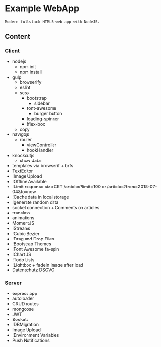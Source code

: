 # Example WebApp

`Modern fullstack HTML5 web app with NodeJS.`

## Content

### Client
* nodejs
    - npm init
    - npm install
* gulp 
    - browserify
    - eslint
    - scss
        - bootstrap
            - sidebar
        - font-awesome
            - burger button
        - loading-spinner
        - !flex-box
    - copy
* navigojs
    - router
        - viewController
        - hookHandler
* knockoutjs
    - show data
* templates via browserif + brfs
* TextEditor
* !Image Upload
* !Offline Available
* !Limit response size GET /articles?limit=100 or /articles?from=2018-07-04&to=now
* !Cache data in local storage
* !generate random data
* socket connection + Comments on articles
* translato
* animations
* MomentJS
* !Streams
* !Cubic Bezier
* !Drag and Drop Files
* !Bootstrap Themes
* !Font Awesome fa-spin
* !Chart JS
* !Todo Lists
* !Lightbox + fadeIn image after load
* Datenschutz DSGVO

### Server

* express app
* autoloader
* CRUD routes
* mongoose
* JWT
* Sockets
* !DBMigration
* Image Upload
* !Environment Variables
* Push Notifications